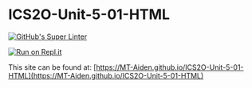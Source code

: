 # ICS2O-Unit-5-01-HTML

[![GitHub's Super Linter](https://github.com/MT-Aiden/ICS2O-Unit-5-01-HTML/workflows/GitHub's%20Super%20Linter/badge.svg)](https://github.com/MT-Aiden/ICS2O-Unit-5-01-HTML/actions)

[![Run on Repl.it](https://repl.it/badge/github/MT-Aiden/ICS2O-Unit-5-01-HTML)](https://repl.it/github/MT-Aiden/ICS2O-Unit-5-01-HTML)

This site can be found at: [https://MT-Aiden.github.io/ICS2O-Unit-5-01-HTML](https://MT-Aiden.github.io/ICS2O-Unit-5-01-HTML)
